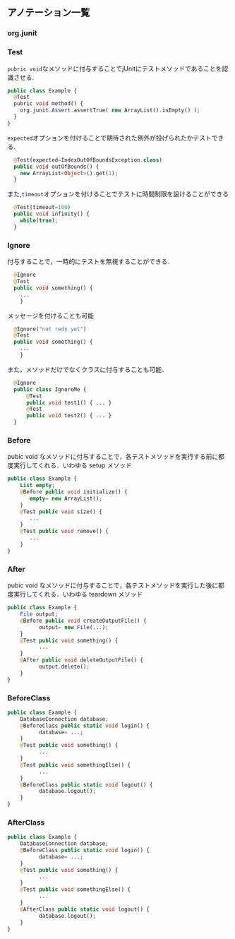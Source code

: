 ## アノテーション一覧

### org.junit

### Test

`pubric void`なメソッドに付与することでjUnitにテストメソッドであることを認識させる.  
```php
public class Example {
  @Test
  pubric void method() {
    org.junit.Assert.assertTrue( new ArrayList().isEmpty() );
  }
}  
```
`expected`オプションを付けることで期待された例外が投げられたかテストできる.
```php
  @Test(expected=IndexOutOfBoundsException.class)
  public void outOfBounds() {
    new ArrayList<Object>().get(1);
  }
```
また,`timeout`オプションを付けることでテストに時間制限を設けることができる
```php
  @Test(timeout=100)
  public void infinity() {
    while(true);
  }
```

### Ignore

付与することで，一時的にテストを無視することができる．
```php
  @Ignore
  @Test
  public void something() {
    ...
    }
```

メッセージを付けることも可能
```php
  @Ignore("not redy yet")
  @Test
  public void something() {
    ...
    }
```
また，メソッドだけでなくクラスに付与することも可能．
```php
  @Ignore
  public class IgnoreMe {
      @Test
      public void test1() { ... }
      @Test
      public void test2() { ... }
  }

```
### Before
pubic void なメソッドに付与することで，各テストメソッドを実行する前に都度実行してくれる．いわゆる setup メソッド
```php
public class Example {
    List empty;
    @Before public void initialize() {
       empty= new ArrayList();
    }
    @Test public void size() {
       ...
    }
    @Test public void remove() {
       ...
    }
}
```
### After
pubic void なメソッドに付与することで，各テストメソッドを実行した後に都度実行してくれる．いわゆる teardown メソッド
```php
public class Example {
    File output;
    @Before public void createOutputFile() {
          output= new File(...);
    }
    @Test public void something() {
          ...
    }
    @After public void deleteOutputFile() {
          output.delete();
    }
}
```
### BeforeClass
```php
public class Example {
    DatabaseConnection database;
    @BeforeClass public static void login() {
          database= ...;
    }
    @Test public void something() {
          ...
    }
    @Test public void somethingElse() {
          ...
    }
    @BeforeClass public static void logout() {
          database.logout();
    }
}
```
### AfterClass
```php
public class Example {
    DatabaseConnection database;
    @BeforeClass public static void login() {
          database= ...;
    }
    @Test public void something() {
          ...
    }
    @Test public void somethingElse() {
          ...
    }
    @AfterClass public static void logout() {
          database.logout();
    }
}
```
